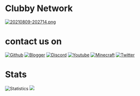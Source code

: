 # Clubby Network
[![20210809-202714.png](https://i.postimg.cc/nr0BVVqj/20210809-202714.png)](https://postimg.cc/vxxc3sqb)

# contact us on
[![Github](https://img.shields.io/badge/GitHub-100000?style=for-the-badge&logo=github&logoColor=white
)](https://github.com/ItzClubbyKunz) [![Blogger](https://img.shields.io/badge/Blogger-FF5722?style=for-the-badge&logo=blogger&logoColor=white
)](https://bit.ly/ClubMinecraft) [![Discord](https://img.shields.io/badge/Discord-7289D9?style=for-the-badge&logo=discord&logoColor=white
)](https://discord.com/invite/v58xB2unpE) [![Youtube](https://img.shields.io/badge/Youtube-FF0000?style=for-the-badge&logo=youtube&logoColor=white
)](https://youtube.com/c/AbigailNSyalom) [![Minecraft](https://img.shields.io/badge/Xbox-55c94b?style=for-the-badge&logo=xbox&logoColor=white
)](https://account.xbox.com/en-us/Profile?xr=mebarnav&rtc=1&refresh=1) [![Twitter](https://img.shields.io/badge/Twitter-skyblue?style="for-the-badge&logo=twitter&logoColor=white
)](https://mobile.twitter.com/ClubbyItz)

# Stats
![Statistics](https://github-readme-stats.vercel.app//api?username=ItzClubbyKunz&show_icons=true&count_private=true&hide_title=true&bg_color=100,0e1e45,000000&title_color=6c8fd9&text_color=68f5fc)
<a href="https://minecraftpocket-servers.com/server/112632/"><img src="https://minecraftpocket-servers.com/server/112632/banners/leaderboard-6.png" border="0"></a>
